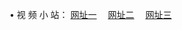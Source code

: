 &#8226; 视 频 小 站：
<a href="http://266.info.tm/" target="_blank">网址一</a>
　<a href="http://225.port25.biz/" target="_blank">网址二</a>
　<a href="http://qq404.cf/" target="_blank">网址三</a>
